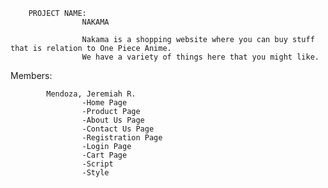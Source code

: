 		PROJECT NAME:
					NAKAMA

					Nakama is a shopping website where you can buy stuff that is relation to One Piece Anime. 
					We have a variety of things here that you might like.


Members:

			Mendoza, Jeremiah R.
					-Home Page
					-Product Page 
					-About Us Page
					-Contact Us Page
					-Registration Page
					-Login Page
					-Cart Page
					-Script
					-Style

